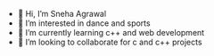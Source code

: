 - 👋 Hi, I’m Sneha Agrawal
- 👀 I’m interested in dance and sports
- 🌱 I’m currently learning c++ and web development
- 💞️ I’m looking to collaborate for c and c++ projects


<!---
Snehaa001/Snehaa001 is a ✨ special ✨ repository because its `README.md` (this file) appears on your GitHub profile.
You can click the Preview link to take a look at your changes.
--->
